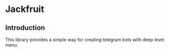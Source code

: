 # Jackfruit
## Introduction
This library provides a simple way for creating telegram bots with deep level menu.
